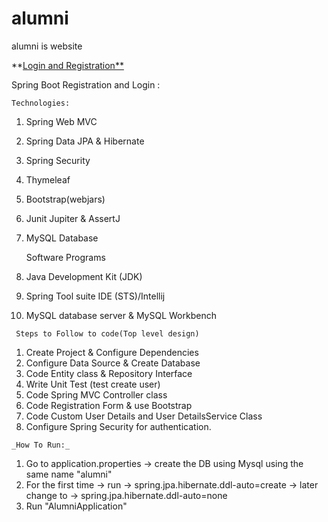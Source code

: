 # alumni
alumni is website

**[Login and Registration** ](https://manifesters.atlassian.net/browse/TM-6)

Spring Boot Registration and Login :

	Technologies:
1. Spring Web MVC 
2. Spring Data JPA & Hibernate 
3. Spring Security 
4. Thymeleaf 
5. Bootstrap(webjars)
6. Junit Jupiter & AssertJ 
7. MySQL Database


      Software Programs
1. Java Development Kit (JDK)
2. Spring Tool suite IDE (STS)/Intellij
3. MySQL database server & MySQL Workbench

` Steps to Follow to code(Top level design)`
    
1. Create Project & Configure Dependencies 
2. Configure Data Source & Create Database
3. Code Entity class & Repository Interface
4. Write Unit Test (test create user)
5. Code Spring MVC Controller class
6. Code Registration Form & use Bootstrap
7. Code Custom User Details and User DetailsService Class
8. Configure Spring Security for authentication.

`_How To Run:_`

1. Go to application.properties -> create the DB using Mysql using the same name "alumni"
2. For the first time -> run -> spring.jpa.hibernate.ddl-auto=create -> later change to ->  spring.jpa.hibernate.ddl-auto=none
3. Run "AlumniApplication"
